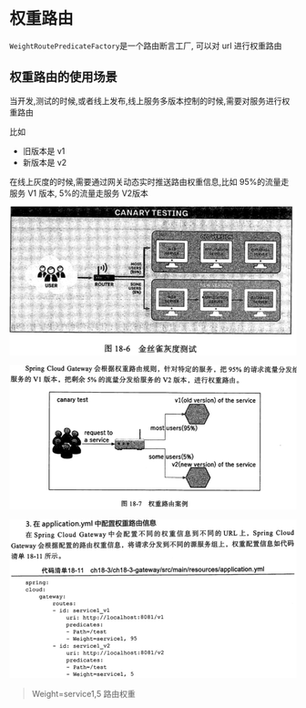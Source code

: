 # 权重路由

`WeightRoutePredicateFactory`是一个路由断言工厂, 可以对 url 进行权重路由

## 权重路由的使用场景

当开发,测试的时候,或者线上发布,线上服务多版本控制的时候,需要对服务进行权重路由

比如

- 旧版本是 v1
- 新版本是 v2

在线上灰度的时候,需要通过网关动态实时推送路由权重信息,比如 95%的流量走服务 V1 版本, 5%的流量走服务 V2版本

![image-20200615202242747](../../../assets/image-20200615202242747.png)

![image-20200615202259016](../../../assets/image-20200615202259016.png)

![image-20200615202338867](../../../assets/image-20200615202338867.png)

> Weight=service1,5 路由权重